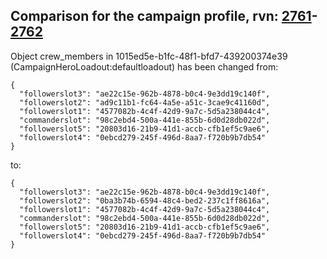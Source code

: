 ## Comparison for the campaign profile, rvn: [2761](https://github.com/PRO100KatYT/FortniteProfileRevisions/tree/main/profiles/campaign/2761%20campaign.json)-[2762](https://github.com/PRO100KatYT/FortniteProfileRevisions/tree/main/profiles/campaign/2762%20campaign.json)

Object crew_members in 1015ed5e-b1fc-48f1-bfd7-439200374e39 (CampaignHeroLoadout:defaultloadout) has been changed from:

```
{
  "followerslot3": "ae22c15e-962b-4878-b0c4-9e3dd19c140f",
  "followerslot2": "ad9c11b1-fc64-4a5e-a51c-3cae9c41160d",
  "followerslot1": "4577082b-4c4f-42d9-9a7c-5d5a238044c4",
  "commanderslot": "98c2ebd4-500a-441e-855b-6d0d28db022d",
  "followerslot5": "20803d16-21b9-41d1-accb-cfb1ef5c9ae6",
  "followerslot4": "0ebcd279-245f-496d-8aa7-f720b9b7db54"
}
```

to:

```
{
  "followerslot3": "ae22c15e-962b-4878-b0c4-9e3dd19c140f",
  "followerslot2": "0ba3b74b-6594-48c4-bed2-237c1ff8616a",
  "followerslot1": "4577082b-4c4f-42d9-9a7c-5d5a238044c4",
  "commanderslot": "98c2ebd4-500a-441e-855b-6d0d28db022d",
  "followerslot5": "20803d16-21b9-41d1-accb-cfb1ef5c9ae6",
  "followerslot4": "0ebcd279-245f-496d-8aa7-f720b9b7db54"
}
```

<br><br>

